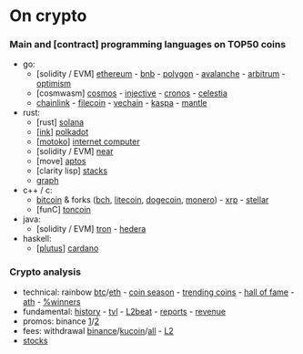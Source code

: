 # On crypto

### Main and [contract] programming languages on TOP50 coins

- go:
	- [solidity / EVM] [ethereum](https://github.com/ethereum) - [bnb](https://github.com/bnb-chain) - [polygon](https://github.com/maticnetwork) - [avalanche](https://github.com/ava-labs) - [arbitrum](https://github.com/OffchainLabs) - [optimism](https://github.com/ethereum-optimism/optimism)
	- [cosmwasm] [cosmos](https://github.com/cosmos) - [injective](https://github.com/InjectiveLabs) - [cronos](https://github.com/crypto-org-chain/cronos) - [celestia](https://github.com/celestiaorg)
	- [chainlink](https://github.com/smartcontractkit) - [filecoin](https://github.com/filecoin-project/) - [vechain](https://github.com/vechain) - [kaspa](https://github.com/kaspanet) - [mantle](https://github.com/mantlenetworkio)
- rust:
	- [rust] [solana](https://github.com/solana-labs)
	- [[ink](https://github.com/paritytech/ink)] [polkadot](https://github.com/paritytech)
	- [[motoko](https://sdk.dfinity.org/docs/language-guide/motoko.html)] [internet computer](https://github.com/dfinity)
	- [solidity / EVM] [near](https://github.com/near)
	- [move] [aptos](https://github.com/aptos-labs)
	- [clarity lisp] [stacks](https://github.com/blockstack)
	- [graph](https://github.com/graphprotocol)
- c++ / c:
	- [bitcoin](https://github.com/bitcoin/bitcoin) & forks ([bch](https://gitlab.com/bitcoin-cash-node), [litecoin](https://github.com/litecoin-project), [dogecoin](https://github.com/dogecoin), [monero](https://github.com/monero-project/monero)) - [xrp](https://github.com/ripple) - [stellar](https://github.com/stellar)
	- [funC] [toncoin](https://github.com/ton-blockchain)
- java:
	- [solidity / EVM] [tron](https://github.com/tronprotocol) - [hedera](https://github.com/hashgraph)
- haskell:
	- [[plutus](https://github.com/input-output-hk/plutus)] [cardano](https://github.com/input-output-hk)

### Crypto analysis

- technical: rainbow [btc](https://www.blockchaincenter.net/en/bitcoin-rainbow-chart)/[eth](https://www.blockchaincenter.net/ethereum-rainbow-chart) - [coin season](https://www.blockchaincenter.net/altcoin-season-index) - [trending coins](https://www.blockchaincenter.net/en/trending-coins) - [hall of fame](https://www.blockchaincenter.net/crypto-top-10-hall-of-fame) - [ath](https://www.blockchaincenter.net) - [%winners](https://app.intotheblock.com)
- fundamental: [history](https://cryptorank.io) - [tvl](https://defillama.com/chains) - [L2beat](https://l2beat.com/scaling/summary) - [reports](https://messari.io/research/protocol-reporting) - [revenue](https://cryptofees.info)
- promos: binance [1](https://www.binance.com/en/support/announcement/latest-binance-news?c=49&navId=49)/[2](https://www.binance.com/en/support/announcement/latest-activities?c=93&navId=93)
- fees: withdrawal [binance](https://www.binance.com/en/fee/cryptoFee)/[kucoin](https://www.kucoin.com/vip/level)/[all](https://withdrawalfees.com) - [L2](https://l2fees.info)
- [stocks](https://finance.yahoo.com/world-indices)
